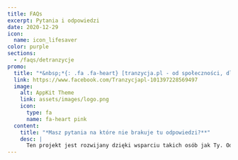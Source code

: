 ```yaml
---
title: FAQs
excerpt: Pytania i odpowiedzi
date: 2020-12-29
icon:
  name: icon_lifesaver
color: purple
sections:
  - /faqs/detranzycje
promo:
  title: "*&nbsp;*{: .fa .fa-heart} [tranzycja.pl - od społeczności, dla społeczności](https://tranzycja.pl)"
  link: https://www.facebook.com/Tranzycjapl-101397228569497
  image:
    alt: AppKit Theme
    link: assets/images/logo.png
    icon:
      type: fa
      name: fa-heart pink
  content:
    title: "*Masz pytania na które nie brakuje tu odpowiedzi?**"
    desc: |
      Ten projekt jest rozwijany dzięki wsparciu takich osób jak Ty. Odwiedź naszą stronę na Facebooku, projekt na hackmd lub GitHub i dołącz do naszej społeczności.
---
```

